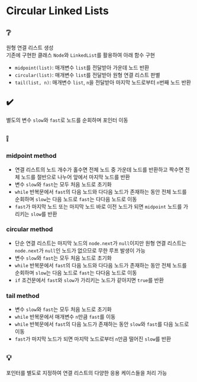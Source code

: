 # Circular Linked Lists

## ❔
원형 연결 리스트 생성  
기존에 구현한 클래스 `Node`와 `LinkedList`를 활용하여 아래 함수 구현
- `midpoint(list)`: 매개변수 `list`를 전달받아 가운데 노드 반환
- `circular(list)`: 매개변수 `list`를 전달받아 원형 연결 리스트 판별
- `tail(list, n)`: 매개변수 `list`, `n`을 전달받아 마지막 노드로부터 `n`번째 노드 반환

## ✔️
별도의 변수 `slow`와 `fast`로 노드를 순회하며 포인터 이동

## ❕
### midpoint method
- 연결 리스트의 노드 개수가 홀수면 전체 노드 중 가운데 노드를 반환하고 짝수면 전체 노드를 절반으로 나누어 앞에서 마지막 노드를 반환
- 변수 `slow`와 `fast`는 모두 처음 노드로 초기화
- `while` 반복문에서 `fast`의 다음 노드와 다다음 노드가 존재하는 동안 전체 노드를 순회하며 `slow`는 다음 노드로 `fast`는 다다음 노드로 이동
- `fast`가 마지막 노드 또는 마지막 노드 바로 이전 노드가 되면 `midpoint` 노드를 가리키는 `slow`를 반환

### circular method
- 단순 연결 리스트는 마지막 노드의 `node.next`가 `null`이지만 원형 연결 리스트는 `node.next`가 `null`인 노드가 없으므로 무한 루프 발생이 가능
- 변수 `slow`와 `fast`는 모두 처음 노드로 초기화
- `while` 반복문에서 `fast`의 다음 노드와 다다음 노드가 존재하는 동안 전체 노드를 순회하며 `slow`는 다음 노드로 `fast`는 다다음 노드로 이동
- `if` 조건문에서 `fast`와 `slow`가 가리키는 노드가 같아지면 `true`를 반환

### tail method
- 변수 `slow`와 `fast`는 모두 처음 노드로 초기화
- `while` 반복문에서 매개변수 `n`만큼 `fast`를 이동
- `while` 반복문에서 `fast`의 다음 노드가 존재하는 동안 `slow`와 `fast`를 다음 노드로 이동
- `fast`가 마지막 노드가 되면 마지막 노드로부터 `n`만큼 떨어진 `slow`를 반환

## 💡
포인터를 별도로 지정하여 연결 리스트의 다양한 응용 케이스들을 처리 가능
